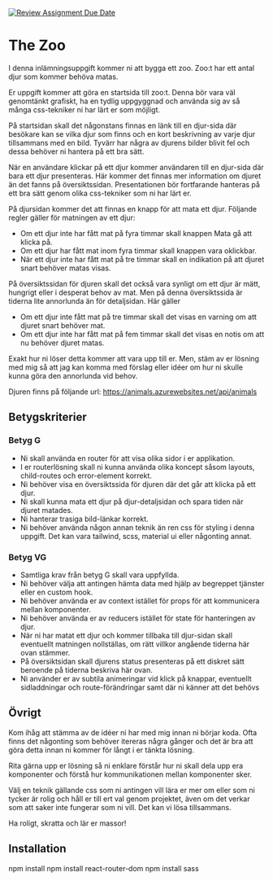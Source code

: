 [![Review Assignment Due Date](https://classroom.github.com/assets/deadline-readme-button-22041afd0340ce965d47ae6ef1cefeee28c7c493a6346c4f15d667ab976d596c.svg)](https://classroom.github.com/a/wHj4KLdN)

# The Zoo

I denna inlämningsuppgift kommer ni att bygga ett zoo. Zoo:t har ett antal djur som kommer behöva matas.

Er uppgift kommer att göra en startsida till zoo:t. Denna bör vara väl genomtänkt grafiskt, ha en tydlig uppgyggnad
och använda sig av så många css-tekniker ni har lärt er som möjligt.

På startsidan skall det någonstans finnas en länk till en djur-sida där besökare kan se vilka djur som finns och en
kort beskrivning av varje djur tillsammans med en bild. Tyvärr har några av djurens bilder blivit fel och dessa behöver
ni hantera på ett bra sätt.

När en användare klickar på ett djur kommer användaren till en djur-sida där bara ett djur presenteras. Här kommer det
finnas mer information om djuret än det fanns på översiktssidan. Presentationen bör fortfarande hanteras på ett bra sätt
genom olika css-tekniker som ni har lärt er.

På djursidan kommer det att finnas en knapp för att mata ett djur. Följande regler gäller för matningen av ett djur:

- Om ett djur inte har fått mat på fyra timmar skall knappen Mata gå att klicka på.
- Om ett djur har fått mat inom fyra timmar skall knappen vara oklickbar.
- När ett djur inte har fått mat på tre timmar skall en indikation på att djuret snart behöver matas visas.

På översiktssidan för djuren skall det också vara synligt om ett djur är mätt, hungrigt eller i desperat behov av mat.
Men på denna översiktssida är tiderna lite annorlunda än för detaljsidan. Här gäller

- Om ett djur inte fått mat på tre timmar skall det visas en varning om att djuret snart behöver mat.
- Om ett djur inte har fått mat på fem timmar skall det visas en notis om att nu behöver djuret matas.

Exakt hur ni löser detta kommer att vara upp till er. Men, stäm av er lösning med mig så att jag kan komma med
förslag eller idéer om hur ni skulle kunna göra den annorlunda vid behov.

Djuren finns på följande url: https://animals.azurewebsites.net/api/animals

## Betygskriterier

### Betyg G

- Ni skall använda en router för att visa olika sidor i er applikation.
- I er routerlösning skall ni kunna använda olika koncept såsom layouts, child-routes och error-element korrekt.
- Ni behöver visa en översiktssida för djuren där det går att klicka på ett djur.
- Ni skall kunna mata ett djur på djur-detaljsidan och spara tiden när djuret matades.
- Ni hanterar trasiga bild-länkar korrekt.
- Ni behöver använda någon annan teknik än ren css för styling i denna uppgift. Det kan vara tailwind, scss, material ui eller någonting annat.

### Betyg VG

- Samtliga krav från betyg G skall vara uppfyllda.
- Ni behöver välja att antingen hämta data med hjälp av begreppet tjänster eller en custom hook.
- Ni behöver använda er av context istället för props för att kommunicera mellan komponenter.
- Ni behöver använda er av reducers istället för state för hanteringen av djur.
- När ni har matat ett djur och kommer tillbaka till djur-sidan skall eventuellt matningen nollställas, om rätt villkor angående tiderna här ovan stämmer.
- På översiktsidan skall djurens status presenteras på ett diskret sätt beroende på tiderna beskriva här ovan.
- Ni använder er av subtila animeringar vid klick på knappar, eventuellt sidladdningar och route-förändringar samt där ni känner att det behövs

## Övrigt

Kom ihåg att stämma av de idéer ni har med mig innan ni börjar koda. Ofta finns det någonting som behöver itereras några gånger och det är bra att göra
detta innan ni kommer för långt i er tänkta lösning.

Rita gärna upp er lösning så ni enklare förstår hur ni skall dela upp era komponenter och förstå hur kommunikationen mellan komponenter sker.

Välj en teknik gällande css som ni antingen vill lära er mer om eller som ni tycker är rolig och håll er till ert val genom projektet, även om det verkar som att saker inte fungerar som ni vill. Det kan vi lösa tillsammans.

Ha roligt, skratta och lär er massor!

## Installation

npm install
npm install react-router-dom
npm install sass



